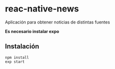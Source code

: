 # reac-native-news
Aplicación para obtener noticias de distintas fuentes

__Es necesario instalar expo__

## Instalación

```
npm install
exp start
```
